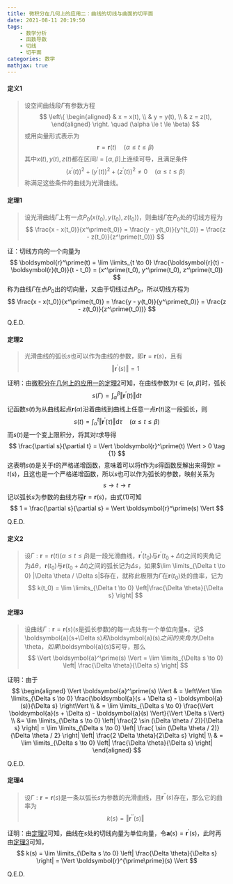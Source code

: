 ```yaml
---
title: 微积分在几何上的应用二：曲线的切线与曲面的切平面
date: 2021-08-11 20:19:50
tags:
    - 数学分析
    - 函数导数
    - 切线
    - 切平面
categories: 数学
mathjax: true
---
```


#### 定义1
> 设空间曲线段$\Gamma$有参数方程
$$
    \left\{
        \begin{aligned}
            & x = x(t), \\
            & y = y(t), \\
            & z = z(t),
        \end{aligned}
    \right.
    \quad (\alpha \le t \le \beta)
$$
或用向量形式表示为
$$
    \boldsymbol{r} = \boldsymbol{r}(t) \quad (\alpha \le t \le \beta)
$$
其中$x(t),y(t),z(t)$都在区间$I = [\alpha, \beta]$上连续可导，且满足条件
$$
    (x^\prime(t))^2 + (y^\prime(t))^2 + (z^\prime(t))^2 \ne 0 \quad (\alpha \le t \le \beta)
$$
称满足这些条件的曲线为光滑曲线。

<!--more-->

#### 定理1
> 设光滑曲线$\Gamma$上有一点$P_0(x(t_0), y(t_0), z(t_0))$，则曲线$\Gamma$在$P_0$处的切线方程为
$$
    \frac{x - x(t_0)}{x^\prime(t_0)} = \frac{y - y(t_0)}{y^(t_0)} = \frac{z - z(t_0)}{z^\prime(t_0))}
$$

证：切线方向的一个向量为
$$
    \boldsymbol{r}^\prime(t) = \lim \limits_{t \to 0} \frac{\boldsymbol{r}(t) - \boldsymbol{r}(t_0)}{t - t_0} = (x^\prime(t_0), y^\prime(t_0), z^\prime(t_0))
$$
称为曲线$\Gamma$在点$P_0$出的切向量，又由于切线过点$P_0$，所以切线方程为
$$
    \frac{x - x(t_0)}{x^\prime(t_0)} = \frac{y - y(t_0)}{y^\prime(t_0)} = \frac{z - z(t_0)}{z^\prime(t_0))}
$$

Q.E.D.

#### 定理2
> 光滑曲线的弧长$s$也可以作为曲线的参数，即$\boldsymbol{r} = \boldsymbol{r}(s)$，且有
$$
    \Vert \boldsymbol{r}^\prime(s) \Vert = 1
$$

证明：由[微积分在几何上的应用一的定理2](TODO)可知，在曲线参数为$t \in [\alpha, \beta]$时，弧长
$$
    s(\Gamma) = \int_\alpha^\beta \Vert \boldsymbol{r}^{\prime}(t) \Vert \mathrm{d} t
$$
记函数$s(t)$为从曲线起点$\boldsymbol{r}(\alpha)$沿着曲线到曲线上任意一点$\boldsymbol{r}(t)$这一段弧长，则
$$
    s(t) = \int_\alpha^t \Vert \boldsymbol{r}^\prime(\tau)\Vert \mathrm{d} \tau \quad (\alpha \le t \le \beta)
$$
而$s(t)$是一个变上限积分，将其对$t$求导得
$$
    \frac{\partial s}{\partial t} = \Vert \boldsymbol{r}^\prime(t) \Vert > 0 \tag {1}
$$
这表明$s(t)$是关于$t$的严格递增函数，意味着可以将$t$作为$s$得函数反解出来得到$t = t(s)$，且这也是一个严格递增函数，所以$s$也可以作为弧长的参数，映射关系为
$$
    s \rightarrow t \rightarrow \boldsymbol{r}
$$
记以弧长$s$为参数的曲线方程$\boldsymbol{r} = \boldsymbol{r}(s)$，由式$(1)$可知
$$
   1 = \frac{\partial s}{\partial s} = \Vert \boldsymbol{r}^\prime(s) \Vert
$$

Q.E.D.


#### 定义2
> 设$\Gamma: \boldsymbol{r} = \boldsymbol{r}(t)(\alpha \le t \le \beta)$是一段光滑曲线，$\boldsymbol{r}^\prime(t_0)$与$\boldsymbol{r}^\prime(t_0 + \Delta t)$之间的夹角记为$\Delta \theta$，$\boldsymbol{r}(t_0)$与$\boldsymbol{r}(t_0 + \Delta t)$之间的弧长记为$\Delta s$，如果$\lim \limits_{\Delta t \to 0} |\Delta \theta / \Delta s|$存在，就称此极限为$\Gamma$在$\boldsymbol{r}(t_0)$处的曲率，记为
$$
    k(t_0) = \lim \limits_{\Delta t \to 0} \left|\frac{\Delta \theta}{\Delta s} \right|
$$

#### 定理3
> 设曲线$\Gamma: \boldsymbol{r} = \boldsymbol{r}(s)(s$是弧长参数$)$的每一点处有一个单位向量$\boldsymbol{s}$，记$ \boldsymbol{a}(s+\Delta s)$和$\boldsymbol{a}(s)$之间的夹角为$\Delta \theta$，如果$\boldsymbol{a}(s)$可导，那么
$$
    \Vert \boldsymbol{a}^\prime(s) \Vert = \lim \limits_{\Delta s \to 0} \left| \frac{\Delta \theta}{\Delta s} \right|
$$

证明：由于
$$
    \begin{aligned}
    \Vert \boldsymbol{a}^\prime(s) \Vert & = \left\Vert \lim \limits_{\Delta s \to 0} \frac{\boldsymbol{a}(s + \Delta s) - \boldsymbol{a}(s)}{\Delta s} \right\Vert \\
    & = \lim \limits_{\Delta s \to 0} \frac{\Vert \boldsymbol{a}(s + \Delta s) - \boldsymbol{a}(s) \Vert}{\Vert \Delta s \Vert} \\
    &= \lim \limits_{\Delta s \to 0} \left| \frac{2 \sin (\Delta \theta / 2)}{\Delta s} \right| = \lim \limits_{\Delta s \to 0} \left| \frac{ \sin (\Delta \theta / 2)}{\Delta \theta / 2} \right| \left|
    \frac{2 \Delta \theta}{2\Delta s} \right| \\
    & = \lim \limits_{\Delta s \to 0} \left| \frac{\Delta \theta}{\Delta s} \right|
    \end{aligned}
$$

Q.E.D.

#### 定理4
> 设$\Gamma: \boldsymbol{r} = \boldsymbol{r}(s)$是一条以弧长$s$为参数的光滑曲线，且$\boldsymbol{r}^{\prime\prime}(s)$存在，那么它的曲率为
$$
    k(s) = \Vert \boldsymbol{r}^{\prime\prime}(s) \Vert
$$

证明：由[定理2](TODO)可知，曲线在$s$处的切线向量为单位向量，令$\boldsymbol{a}(s) = \boldsymbol{r}^\prime(s)$，此时再由[定理3](TODO)可知，
$$
    k(s) = \lim \limits_{\Delta s \to 0} \left| \frac{\Delta \theta}{\Delta s} \right| = \Vert \boldsymbol{r}^{\prime\prime}(s) \Vert
$$

Q.E.D.

